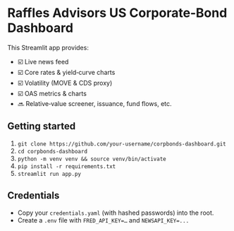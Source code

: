 # Raffles Advisors US Corporate‐Bond Dashboard

This Streamlit app provides:
- ☑️ Live news feed
- ☑️ Core rates & yield‐curve charts
- ☑️ Volatility (MOVE & CDS proxy)
- ☑️ OAS metrics & charts
- 🔜 Relative‐value screener, issuance, fund flows, etc.

## Getting started

1. `git clone https://github.com/your-username/corpbonds-dashboard.git`
2. `cd corpbonds-dashboard`
3. `python -m venv venv && source venv/bin/activate`
4. `pip install -r requirements.txt`
5. `streamlit run app.py`

## Credentials

- Copy your `credentials.yaml` (with hashed passwords) into the root.
- Create a `.env` file with `FRED_API_KEY=…` and `NEWSAPI_KEY=...`

